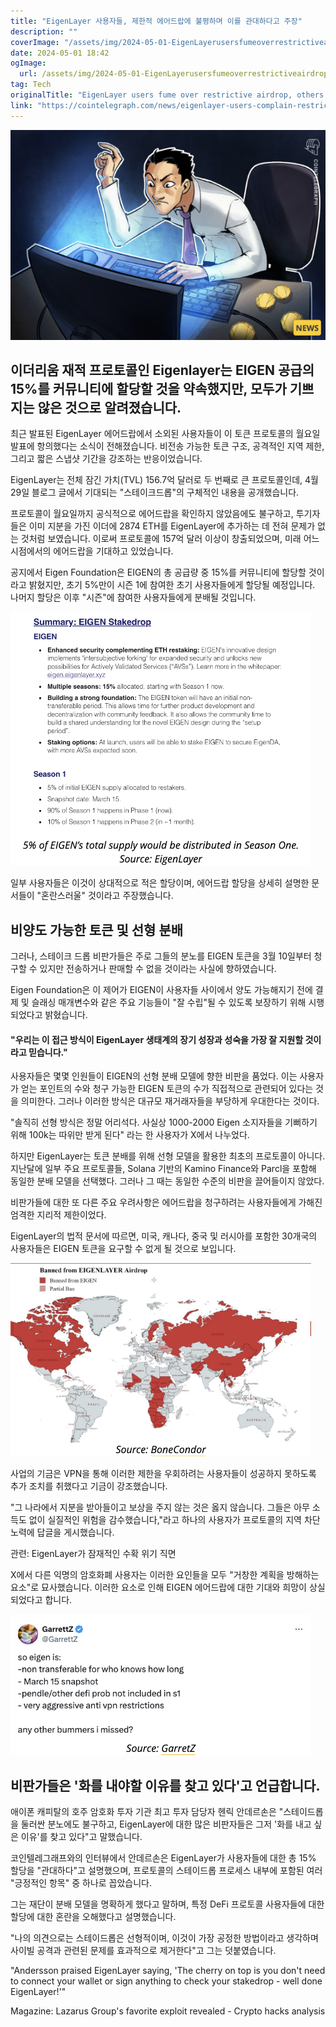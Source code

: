 ```yaml
---
title: "EigenLayer 사용자들, 제한적 에어드랍에 불평하며 이를 관대하다고 주장"
description: ""
coverImage: "/assets/img/2024-05-01-EigenLayerusersfumeoverrestrictiveairdropotherssayitsgenerous_thumbnail.png"
date: 2024-05-01 18:42
ogImage: 
  url: /assets/img/2024-05-01-EigenLayerusersfumeoverrestrictiveairdropotherssayitsgenerous_thumbnail.png
tag: Tech
originalTitle: "EigenLayer users fume over restrictive airdrop, others say it’s ‘generous’"
link: "https://cointelegraph.com/news/eigenlayer-users-complain-restrictive-airdrop-others-say-generous"
---
```



![EigenLayerusersfumeoverrestrictiveairdropotherssayitsgenerous](/assets/img/2024-05-01-EigenLayerusersfumeoverrestrictiveairdropotherssayitsgenerous_thumbnail.png)

## 이더리움 재적 프로토콜인 Eigenlayer는 EIGEN 공급의 15%를 커뮤니티에 할당할 것을 약속했지만, 모두가 기쁘지는 않은 것으로 알려졌습니다.

최근 발표된 EigenLayer 에어드랍에서 소외된 사용자들이 이 토큰 프로토콜의 월요일 발표에 항의했다는 소식이 전해졌습니다. 비전송 가능한 토큰 구조, 공격적인 지역 제한, 그리고 짧은 스냅샷 기간을 강조하는 반응이었습니다.

EigenLayer는 전체 잠긴 가치(TVL) 156.7억 달러로 두 번째로 큰 프로토콜인데, 4월 29일 블로그 글에서 기대되는 "스테이크드롭"의 구체적인 내용을 공개했습니다.



프로토콜이 월요일까지 공식적으로 에어드랍을 확인하지 않았음에도 불구하고, 투기자들은 이미 지분을 가진 이더에 2874 ETH를 EigenLayer에 추가하는 데 전혀 문제가 없는 것처럼 보였습니다. 이로써 프로토콜에 157억 달러 이상이 창출되었으며, 미래 어느 시점에서의 에어드랍을 기대하고 있었습니다.

공지에서 Eigen Foundation은 EIGEN의 총 공급량 중 15%를 커뮤니티에 할당할 것이라고 밝혔지만, 초기 5%만이 시즌 1에 참여한 초기 사용자들에게 할당될 예정입니다. 나머지 할당은 이후 "시즌"에 참여한 사용자들에게 분배될 것입니다.

![이미지](/assets/img/2024-05-01-EigenLayerusersfumeoverrestrictiveairdropotherssayitsgenerous_0.png)

일부 사용자들은 이것이 상대적으로 적은 할당이며, 에어드랍 할당을 상세히 설명한 문서들이 "혼란스러울" 것이라고 주장했습니다.



## 비양도 가능한 토큰 및 선형 분배

그러나, 스테이크 드롭 비판가들은 주로 그들의 분노를 EIGEN 토큰을 3월 10일부터 청구할 수 있지만 전송하거나 판매할 수 없을 것이라는 사실에 향하였습니다.

Eigen Foundation은 이 제어가
EIGEN이 사용자들 사이에서 양도 가능해지기 전에 결제 및 슬래싱 매개변수와 같은 주요 기능들이 "잘 수립"될 수 있도록 보장하기 위해 시행되었다고 밝혔습니다.

#### "우리는 이 접근 방식이 EigenLayer 생태계의 장기 성장과 성숙을 가장 잘 지원할 것이라고 믿습니다."



사용자들은 몇몇 인원들이 EIGEN의 선형 분배 모델에 향한 비판을 품었다. 이는 사용자가 얻는 포인트의 수와 청구 가능한 EIGEN 토큰의 수가 직접적으로 관련되어 있다는 것을 의미한다. 그러나 이러한 방식은 대규모 재거래자들을 부당하게 우대한다는 것이다.

"솔직히 선형 방식은 정말 어리석다. 사실상 1000-2000 Eigen 소지자들을 기뻐하기 위해 100k는 따위만 받게 된다" 라는 한 사용자가 X에서 나누었다.

하지만 EigenLayer는 토큰 분배를 위해 선형 모델을 활용한 최초의 프로토콜이 아니다. 지난달에 일부 주요 프로토콜들, Solana 기반의 Kamino Finance와 Parcl을 포함해 동일한 분배 모델을 선택했다. 그러나 그 때는 동일한 수준의 비판을 끌어들이지 않았다.

비판가들에 대한 또 다른 주요 우려사항은 에어드랍을 청구하려는 사용자들에게 가해진 엄격한 지리적 제한이었다.



EigenLayer의 법적 문서에 따르면, 미국, 캐나다, 중국 및 러시아를 포함한 30개국의 사용자들은 EIGEN 토큰을 요구할 수 없게 될 것으로 보입니다.

![이미지](/assets/img/2024-05-01-EigenLayerusersfumeoverrestrictiveairdropotherssayitsgenerous_1.png)

사업의 기금은 VPN을 통해 이러한 제한을 우회하려는 사용자들이 성공하지 못하도록 추가 조치를 취했다고 기금이 강조했습니다.

"그 나라에서 지분을 받아들이고 보상을 주지 않는 것은 옳지 않습니다. 그들은 아무 소득도 없이 실질적인 위험을 감수했습니다,"라고 하나의 사용자가 프로토콜의 지역 차단 노력에 답글을 게시했습니다.



관련: EigenLayer가 잠재적인 수확 위기 직면

X에서 다른 익명의 암호화폐 사용자는 이러한 요인들을 모두 "거창한 계획을 방해하는 요소"로 묘사했습니다. 이러한 요소로 인해 EIGEN 에어드랍에 대한 기대와 희망이 상실되었다고 합니다.

![2024-05-01-EigenLayerusersfumeoverrestrictiveairdropotherssayitsgenerous_2.png](/assets/img/2024-05-01-EigenLayerusersfumeoverrestrictiveairdropotherssayitsgenerous_2.png)

## 비판가들은 '화를 내야할 이유를 찾고 있다'고 언급합니다.



애이폰 캐피탈의 호주 암호화 투자 기관 최고 투자 담당자 헨릭 안데르손은 "스테이드롭을 둘러싼 분노에도 불구하고, EigenLayer에 대한 많은 비판자들은 그저 '화를 내고 싶은 이유'를 찾고 있다"고 말했습니다.

코인텔레그래프와의 인터뷰에서 안데르손은 EigenLayer가 사용자들에 대한 총 15% 할당을 "관대하다"고 설명했으며, 프로토콜의 스테이드롭 프로세스 내부에 포함된 여러 "긍정적인 항목" 중 하나로 꼽았습니다.

그는 재단이 분배 모델을 명확하게 했다고 말하며, 특정 DeFi 프로토콜 사용자들에 대한 할당에 대한 혼란을 오해했다고 설명했습니다.

"나의 의견으로는 스테이드롭은 선형적이며, 이것이 가장 공정한 방법이라고 생각하며 사이빌 공격과 관련된 문제를 효과적으로 제거한다"고 그는 덧붙였습니다.



"Andersson praised EigenLayer saying, 'The cherry on top is you don't need to connect your wallet or sign anything to check your stakedrop - well done EigenLayer!'" 

Magazine: Lazarus Group's favorite exploit revealed - Crypto hacks analysis